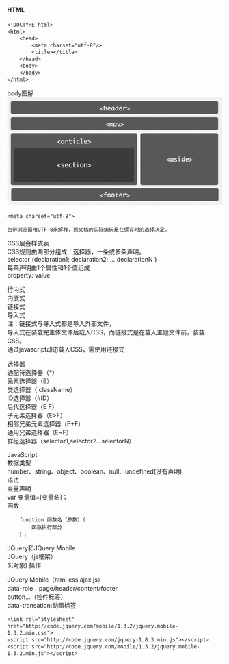 ####  HTML
```
<!DOCTYPE html>
<html>
	<head>
		<meta charset="utf-8"/>
		<title></title>	
	</head>
	<body>
	</body>
</html>
```
body图解  
![](/img/htmlbody.gif)  
```
<meta charset="utf-8">
```
	告诉浏览器用UTF-8来解释，而文档的实际编码是在保存时的选择决定。

CSS层叠样式表  
CSS规则由两部分组成：选择器，一条或多条声明。  
	selector {declaration1; declaration2; ... declarationN }  
每条声明由1个属性和1个值组成  
	property: value  

行内式  
内嵌式  
链接式  
导入式  
注：链接式与导入式都是导入外部文件，  
	导入式在装载完主体文件后载入CSS，而链接式是在载入主题文件前，装载CSS。  
    通过javascript动态载入CSS，需使用链接式

选择器  
通配符选择器（*）  
元素选择器（E）  
类选择器（.className）  
ID选择器（#ID）  
后代选择器（E F）  
子元素选择器（E>F）  
相邻兄弟元素选择器（E+F）  
通用兄弟选择器（E~F）  
群组选择器（selector1,selector2...selectorN）  

JavaScript  
数据类型  
	number、string、object、boolean、null、undefined(没有声明)  
语法  
变量声明  
	var 变量值=[变量名]；  
函数  
```
	function 函数名（参数）｛
		函数执行部分
	｝；
```


JQuery和JQuery Mobile  
JQuery（js框架）  
	$(对象).操作  

JQuery Mobile（html css ajax js）  
	data-role：page/header/content/footer  
				button...（控件标签）  
	data-transation:动画标签  
```
<link rel="stylesheet" href="http://code.jquery.com/mobile/1.3.2/jquery.mobile-1.3.2.min.css">
<script src="http://code.jquery.com/jquery-1.8.3.min.js"></script>
<script src="http://code.jquery.com/mobile/1.3.2/jquery.mobile-1.3.2.min.js"></script>
```
